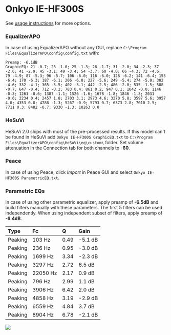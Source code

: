 # Onkyo IE-HF300S
See [usage instructions](https://github.com/jaakkopasanen/AutoEq#usage) for more options.

### EqualizerAPO
In case of using EqualizerAPO without any GUI, replace `C:\Program Files\EqualizerAPO\config\config.txt`
with:
```
Preamp: -6.1dB
GraphicEQ: 21 -0.7; 23 -1.0; 25 -1.3; 28 -1.7; 31 -2.0; 34 -2.3; 37 -2.6; 41 -2.9; 45 -3.1; 49 -3.4; 54 -3.7; 60 -4.0; 66 -4.3; 72 -4.6; 79 -4.9; 87 -5.3; 96 -5.7; 106 -6.0; 116 -6.0; 128 -6.2; 141 -6.4; 155 -6.4; 170 -6.3; 187 -6.1; 206 -6.0; 227 -5.6; 249 -5.4; 274 -5.0; 302 -4.6; 332 -4.1; 365 -3.5; 402 -3.1; 442 -2.5; 486 -2.0; 535 -1.5; 588 -0.7; 647 -0.4; 712 -0.2; 783 0.4; 861 0.2; 947 0.1; 1042 -0.0; 1146 -0.3; 1261 -0.6; 1387 -1.1; 1526 -1.6; 1678 -1.8; 1846 -1.3; 2031 -0.6; 2234 0.4; 2457 1.8; 2703 3.1; 2973 4.6; 3270 5.8; 3597 5.6; 3957 4.0; 4353 0.8; 4788 -1.3; 5267 -0.9; 5793 0.7; 6373 2.8; 7010 2.5; 7711 0.3; 8482 -0.7; 9330 -1.3; 10263 0.0
```

### HeSuVi
HeSuVi 2.0 ships with most of the pre-processed results. If this model can't be found in HeSuVi add
`Onkyo IE-HF300S GraphicEQ.txt` to `C:\Program Files\EqualizerAPO\config\HeSuVi\eq\custom\` folder.
Set volume attenuation in the Connection tab for both channels to **-60**.

### Peace
In case of using Peace, click *Import* in Peace GUI and select `Onkyo IE-HF300S ParametricEQ.txt`.

### Parametric EQs
In case of using other parametric equalizer, apply preamp of **-6.5dB** and build filters manually
with these parameters. The first 5 filters can be used independently.
When using independent subset of filters, apply preamp of **-6.4dB**.

| Type    | Fc       |    Q | Gain    |
|:--------|:---------|:-----|:--------|
| Peaking | 103 Hz   | 0.49 | -5.1 dB |
| Peaking | 236 Hz   | 0.95 | -3.0 dB |
| Peaking | 1699 Hz  | 3.34 | -2.3 dB |
| Peaking | 3297 Hz  | 2.72 | 6.5 dB  |
| Peaking | 22050 Hz | 2.17 | 0.9 dB  |
| Peaking | 796 Hz   | 2.99 | 1.1 dB  |
| Peaking | 3906 Hz  | 6.42 | 2.0 dB  |
| Peaking | 4858 Hz  | 3.19 | -2.9 dB |
| Peaking | 6559 Hz  | 4.84 | 3.7 dB  |
| Peaking | 8904 Hz  | 6.78 | -2.1 dB |

![](https://raw.githubusercontent.com/jaakkopasanen/AutoEq/master/results/innerfidelity/sbaf-serious/Onkyo%20IE-HF300S/Onkyo%20IE-HF300S.png)